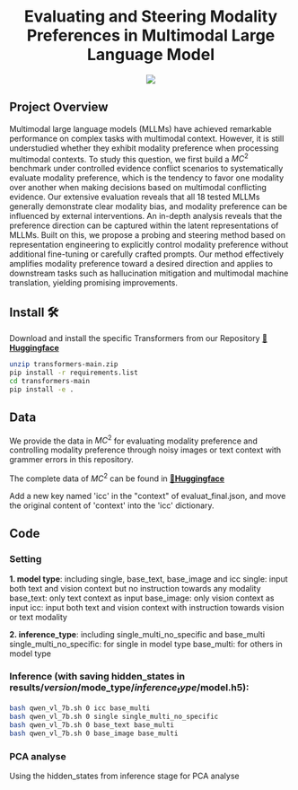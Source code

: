 
<div align="center">

# Evaluating and Steering Modality Preferences in Multimodal Large Language Model



<div>
    <a href='https://arxiv.org/abs/2505.20977' target='_blank'><img src='https://img.shields.io/badge/Paper-Arxiv-red'></a>
<!--     <a href="https://opensource.org/licenses/MIT"><img src="https://img.shields.io/badge/License-MIT-yellow.svg" alt="License: MIT"></a> -->
</div>

</div>

## Project Overview
Multimodal large language models (MLLMs) have achieved remarkable performance on complex tasks with multimodal context. However, it is still understudied whether they exhibit modality preference when processing multimodal contexts. To study this question, we first build a $MC^2$ benchmark under controlled evidence conflict scenarios to systematically evaluate modality preference, which is the tendency to favor one modality over another when making decisions based on multimodal conflicting evidence. Our extensive evaluation reveals that all 18 tested MLLMs generally demonstrate clear modality bias, and modality preference can be influenced by external interventions. An in-depth analysis reveals that the preference direction can be captured within the latent representations of MLLMs. Built on this, we propose a probing and steering method based on representation engineering to explicitly control modality preference without additional fine-tuning or carefully crafted prompts. Our method effectively amplifies modality preference toward a desired direction and applies to downstream tasks such as hallucination mitigation and multimodal machine translation, yielding promising improvements.


## Install 🛠️
Download and install the specific Transformers from our Repository [**🤗Huggingface**](https://huggingface.co/271754echo/MC2)
```bash
unzip transformers-main.zip
pip install -r requirements.list
cd transformers-main
pip install -e . 
```

## Data
We provide the data in $MC^2$ for evaluating modality preference and controlling modality preference through noisy images or text context with grammer errors in this repository.

The complete data of $MC^2$ can be found in [**🤗Huggingface**](https://huggingface.co/271754echo/MC2)

Add a new key named 'icc' in the "context" of evaluat_final.json, and move the original content of 'context' into the 'icc' dictionary.

## Code 
### Setting
**1. model type**: including single, base_text, base_image and icc
single: input both text and vision context but no instruction towards any modality
base_text: only text context as input 
base_image: only vision context as input
icc: input both text and vision context with instruction towards vision or text modality

**2. inference_type**: including single_multi_no_specific and base_multi
single_multi_no_specific: for single in model type
base_multi: for others in model type

### Inference (with saving hidden_states in results/$version/$mode_type/$inference_type/$model.h5):
```bash
bash qwen_vl_7b.sh 0 icc base_multi
bash qwen_vl_7b.sh 0 single single_multi_no_specific
bash qwen_vl_7b.sh 0 base_text base_multi
bash qwen_vl_7b.sh 0 base_image base_multi
```
### PCA analyse
Using the hidden_states from inference stage for PCA analyse


